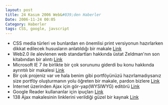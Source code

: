```yaml
---
layout: post
title: 24 Kasım 2006 Web&#039;den Haberler
Date: 2006-11-24 00:05
Category: Haberler
tags: CSS, google, javscript
---
```


-   CSS media türleri ve bunlardan en önemlisi print versiyonun
    hazırlarken dikkat edilecek hususların anlatıldığı bir makale
    [Link][]
-   Web2.0 ile alevlenen web standartları hakkında üstat Zeldman'nın son
    kitabından bir alıntı [Link][1]
-   Microsoft IE 7 ile birlikte bir çok sorununu giderdi bu konu
    hakkında ayrıntılı bir makalesi [Link][2]
-   Bir çok projeniz var ve hala benim gibi portföyünüzü
    hazırlamadıysanız size portföy oluşturmanın yolu öğreten bir makale,
    pardon bizlere [Link][3]
-   İnternet üzerinden Ajax için gör-yap(WYSIWYG) editörü [Link][4]
-   Google Reader kullananlar için ipuçları [Link][5]
-   138 Ajax makalesinin linklerini verildiği güzel bir kaynak [Link][6]


  [Link]: http://www.digital-web.com/articles/css_styling_for_print_and_other_media/
  [1]: http://www.informit.com/articles/article.asp?p=608636&f1=rss&rl=1
  [2]: http://www.thinkvitamin.com/features/design/wake-up-and-smell-the-ie7
  [3]: http://www.veen.com/jeff/archives/000935.html
  [4]: http://www.askitonline.com/
  [5]: http://blogs.tech-recipes.com/johnny/2006/11/22/7-google-reader-tips-and-tricks/
  [6]: http://www.ajaxmatters.com/blog/ajax-tutorials/
